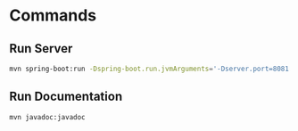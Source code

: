 # Commands

## Run Server
``` bash
mvn spring-boot:run -Dspring-boot.run.jvmArguments='-Dserver.port=8081'
```

## Run Documentation
``` bash
mvn javadoc:javadoc
```